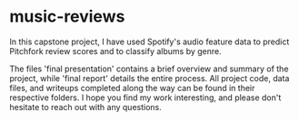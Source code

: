 # music-reviews
In this capstone project, I have used Spotify's audio feature data to predict Pitchfork review scores and to classify albums by genre. 

The files 'final presentation' contains a brief overview and summary of the project, while 'final report' details the entire process. All project code, data files, and writeups completed along the way can be found in their respective folders. I hope you find my work interesting, and please don't hesitate to reach out with any questions. 
